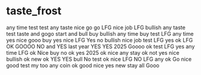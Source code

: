 # taste_frost
any time 
test
test
any taste
nice
go go
LFG
nice job
LFG
bullish
any
taste
test
taste
and
gogo
start
and
bull
buy
bullish
any time
buy
test
LFG
any time
yes
nice
gooo
buy
yes
nice
LFG
Yes
no
bullish
nice job
test
LFG
yes
ok
LFG
ΟΚ
GOOOO
NO
and
YES
last year 
YES YES
2025
Goooo
ok
test
LFG
yes
any time
LFG
ok
Nice
buy
no
ok
yes
2025
ok
nice
any
stay
ok
not
yes
nice
bullish
ok
new
ok 
YES YES
bull
No
test
ok
nice
LFG
NO
LFG
any
ok
Go
nice 
good
test
my too
any
coin
ok
good
nice
yes
new
stay
all
Gooo
